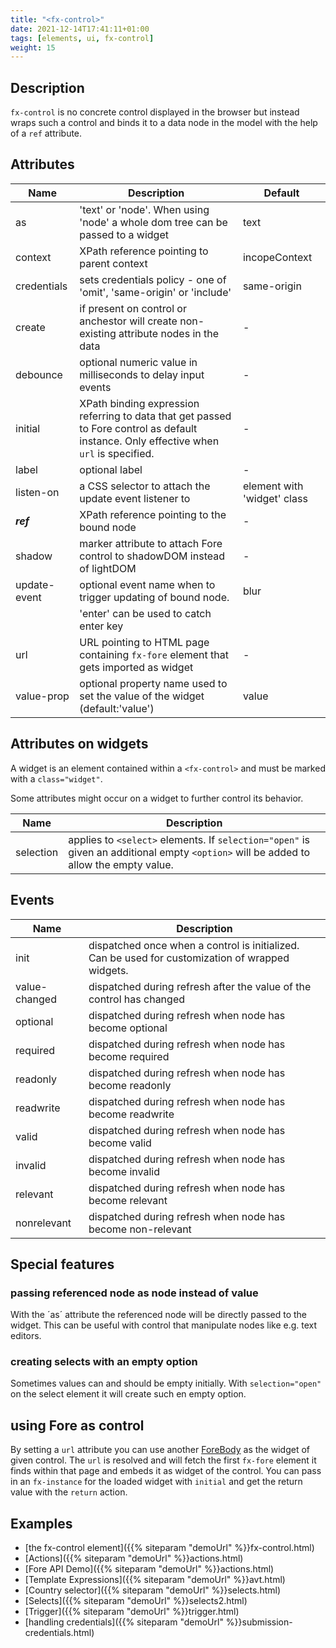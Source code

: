 ```yaml
---
title: "<fx-control>"
date: 2021-12-14T17:41:11+01:00
tags: [elements, ui, fx-control]
weight: 15   
---
```

## Description

`fx-control` is no concrete control displayed in the browser but
instead wraps such a control and binds it to a data node in the model with the help of a `ref` attribute.



## Attributes

| Name         | Description | Default |
|--------------|-------------|---|
| as           | 'text' or 'node'. When using 'node' a whole dom tree can be passed to a widget | text |  
| context      | XPath reference pointing to parent context | incopeContext |
| credentials | sets credentials policy - one of 'omit', 'same-origin' or 'include' | same-origin |
| create       | if present on control or anchestor will create non-existing attribute nodes in the data | - | 
| debounce     | optional numeric value in milliseconds to delay input events | - |
| initial      | XPath binding expression referring to data that get passed to Fore control as default instance. Only effective when `url` is specified. | - |
| label        | optional label | - |
| listen-on    | a CSS selector to attach the update event listener to  | element with 'widget' class | - | 
| ***ref***    | XPath reference pointing to the bound node | - |
| shadow       | marker attribute to attach Fore control to shadowDOM instead of lightDOM | - |
| update-event | optional event name when to trigger updating of bound node. | blur |
|              | 'enter' can be used to catch enter key | |
| url          | URL pointing to HTML page containing `fx-fore` element that gets imported as widget | - |
| value-prop   | optional property name used to set the value of the widget (default:'value') | value |

## Attributes on widgets

A widget is an element contained within a `<fx-control>` and must be marked
with a `class="widget"`.

Some attributes might occur on a widget to further control its behavior.

| Name | Description |
| ---- | --- |
| selection | applies to `<select>` elements. If `selection="open"` is given an additional empty `<option>` will be added to allow the empty value.
## Events

| Name | Description |
|------|-------------|
| init | dispatched once when a control is initialized. Can be used for customization of wrapped widgets. |
| value-changed | dispatched during refresh after the value of the control has changed |
| optional | dispatched during refresh when node has become optional |
| required | dispatched during refresh when node has become required |
| readonly | dispatched during refresh when node has become readonly |
| readwrite | dispatched during refresh when node has become readwrite |
| valid | dispatched during refresh when node has become valid |
| invalid | dispatched during refresh when node has become invalid |
| relevant | dispatched during refresh when node has become relevant |
| nonrelevant | dispatched during refresh when node has become non-relevant |

## Special features

### passing referenced node as node instead of value

With the ´as´ attribute the referenced node will be directly
passed to the widget. This can be useful with control that manipulate 
nodes like e.g. text editors.

### creating selects with an empty option

Sometimes values can and should be empty initially. With `selection="open"` on
the select element it will create such en empty option.

## using Fore as control
By setting a `url` attribute you can use another [ForeBody](https://jinntec.github.io/fore-docs/glossary/#forebody) as the widget of given control. The `url` is resolved
and will fetch the first `fx-fore` element it finds within that page and embeds it as widget of the control. You can pass in an `fx-instance`
for the loaded widget with `initial` and get the return value with the `return` action. 

## Examples
* [the fx-control element]({{% siteparam "demoUrl" %}}fx-control.html)
* [Actions]({{% siteparam "demoUrl" %}}actions.html)
* [Fore API Demo]({{% siteparam "demoUrl" %}}actions.html)
* [Template Expressions]({{% siteparam "demoUrl" %}}avt.html)
* [Country selector]({{% siteparam "demoUrl" %}}selects.html)
* [Selects]({{% siteparam "demoUrl" %}}selects2.html)
* [Trigger]({{% siteparam "demoUrl" %}}trigger.html)
* [handling credentials]({{% siteparam "demoUrl" %}}submission-credentials.html)





